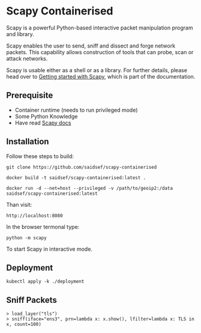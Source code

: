 # Scapy Containerised

Scapy is a powerful Python-based interactive packet manipulation program and library.

Scapy enables the user to send, sniff and dissect and forge network packets. This capability allows construction of tools that can probe, scan or attack networks.

Scapy is usable either as a shell or as a library. For further details, please head over to [Getting started with Scapy](https://scapy.readthedocs.io/en/latest/introduction.html), which is part of the documentation.

## Prerequisite
 - Container runtime (needs to run privileged mode)
 - Some Python Knowledge
 - Have read [Scapy docs](https://scapy.readthedocs.io/en/latest/introduction.html)

## Installation

Follow these steps to build:

```shell
git clone https://github.com/saidsef/scapy-containerised
```

```shell
docker build -t saidsef/scapy-containerised:latest .
```

```shell
docker run -d --net=host --privileged -v /path/to/geoip2:/data saidsef/scapy-containerised:latest
```

Than visit:
```shell
http://localhost:8080
```

In the browser termonal type:
```shell
python -m scapy
```

To start Scapy in interactive mode. 

## Deployment

```shell
kubectl apply -k ./deployment
```

## Sniff Packets

```shell
> load_layer("tls")
> sniff(iface="ens3", prn=lambda x: x.show(), lfilter=lambda x: TLS in x, count=100)
```